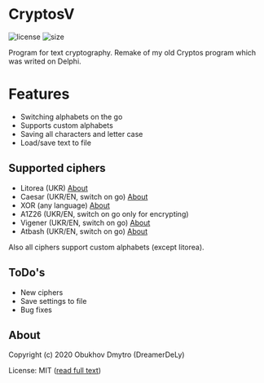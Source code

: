 # CryptosV
![license](https://img.shields.io/github/license/DreamerDeLy/CryptosV)
![size](https://img.shields.io/github/repo-size/DreamerDeLy/CryptosV)

Program for text cryptography. Remake of my old Cryptos program which was writed on Delphi.

# Features
- Switching alphabets on the go
- Supports custom alphabets
- Saving all characters and letter case
- Load/save text to file

## Supported ciphers
- Litorea (UKR) [About](https://uk.wikipedia.org/wiki/%D0%9B%D1%96%D1%82%D0%BE%D1%80%D0%B5%D1%8F)
- Caesar (UKR/EN, switch on go) [About](https://uk.wikipedia.org/wiki/%D0%A8%D0%B8%D1%84%D1%80_%D0%A6%D0%B5%D0%B7%D0%B0%D1%80%D1%8F)
- XOR (any language) [About](https://uk.wikipedia.org/wiki/%D0%A8%D0%B8%D1%84%D1%80_XOR)
- A1Z26 (UKR/EN, switch on go only for encrypting)
- Vigener (UKR/EN, switch on go) [About](https://uk.wikipedia.org/wiki/%D0%A8%D0%B8%D1%84%D1%80_%D0%92%D1%96%D0%B6%D0%B5%D0%BD%D0%B5%D1%80%D0%B0)
- Atbash (UKR/EN, switch on go) [About](https://uk.wikipedia.org/wiki/%D0%90%D1%82%D0%B1%D0%B0%D1%88)

Also all ciphers support custom alphabets (except litorea).

## ToDo's
- New ciphers
- Save settings to file
- Bug fixes

## About
Copyright (c) 2020 Obukhov Dmytro (DreamerDeLy)

License: MIT ([read full text](LICENSE))
